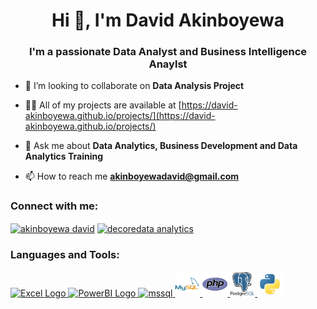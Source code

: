 
<h1 align="center">Hi 👋, I'm David Akinboyewa</h1>
<h3 align="center">I'm a passionate Data Analyst and Business Intelligence Anaylst</h3>


- 👯 I’m looking to collaborate on **Data Analysis Project**

- 👨‍💻 All of my projects are available at [https://david-akinboyewa.github.io/projects/](https://david-akinboyewa.github.io/projects/)

- 💬 Ask me about **Data Analytics, Business Development and Data Analytics Training**

- 📫 How to reach me **akinboyewadavid@gmail.com**

<h3 align="left">Connect with me:</h3>
<p align="left">
<a href="https://linkedin.com/in/akinboyewa david" target="blank"><img align="center" src="https://raw.githubusercontent.com/rahuldkjain/github-profile-readme-generator/master/src/images/icons/Social/linked-in-alt.svg" alt="akinboyewa david" height="30" width="40" /></a>
<a href="https://www.youtube.com/c/decoredata analytics" target="blank"><img align="center" src="https://raw.githubusercontent.com/rahuldkjain/github-profile-readme-generator/master/src/images/icons/Social/youtube.svg" alt="decoredata analytics" height="30" width="40" /></a>
</p>

<h3 align="left">Languages and Tools:</h3>
<p align="left"> <a href="https://www.microsoft.com/en-us/sql-server" target="_blank" rel="noreferrer">  <img src="https://camo.githubusercontent.com/1445e0a6e90ec7aaf33f04d723fdb98f3934011414d35b4c436a0a49c46e9455/68747470733a2f2f63646e2e776f726c64766563746f726c6f676f2e636f6d2f6c6f676f732f657863656c2d342e737667" alt="Excel Logo" width="50" height="50" data-canonical-src="https://cdn.worldvectorlogo.com/logos/excel-4.svg" style="max-width: 100%;">
  <img src="https://camo.githubusercontent.com/149f8140a13c4c8a826a02af67d70abbffce7f40f90fe0e6e1efa0441d38b70d/68747470733a2f2f63646e2e776f726c64766563746f726c6f676f2e636f6d2f6c6f676f732f706f7765722d62692d312e737667" alt="PowerBI Logo" width="50" height="50" data-canonical-src="https://cdn.worldvectorlogo.com/logos/power-bi-1.svg" style="max-width: 100%;">
  <img src="https://www.svgrepo.com/show/303229/microsoft-sql-server-logo.svg" alt="mssql" width="40" height="40"/> </a> <a href="https://www.mysql.com/" target="_blank" rel="noreferrer"> <img src="https://raw.githubusercontent.com/devicons/devicon/master/icons/mysql/mysql-original-wordmark.svg" alt="mysql" width="40" height="40"/> </a> <a href="https://www.php.net" target="_blank" rel="noreferrer"> <img src="https://raw.githubusercontent.com/devicons/devicon/master/icons/php/php-original.svg" alt="php" width="40" height="40"/> </a> <a href="https://www.postgresql.org" target="_blank" rel="noreferrer"> <img src="https://raw.githubusercontent.com/devicons/devicon/master/icons/postgresql/postgresql-original-wordmark.svg" alt="postgresql" width="40" height="40"/> </a> <a href="https://www.python.org" target="_blank" rel="noreferrer"> <img src="https://raw.githubusercontent.com/devicons/devicon/master/icons/python/python-original.svg" alt="python" width="40" height="40"/> </a> </p>
